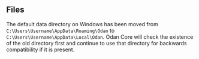 Files
-----

The default data directory on Windows has been moved from `C:\Users\Username\AppData\Roaming\Odan`
to `C:\Users\Username\AppData\Local\Odan`. Odan Core will check the existence
of the old directory first and continue to use that directory for backwards
compatibility if it is present.